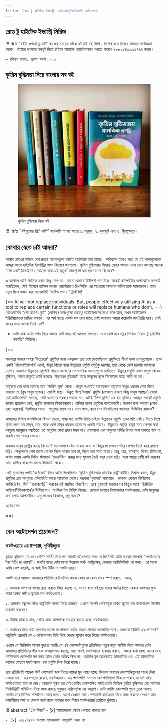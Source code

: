 ```yaml
---
title: 'রোড টু হাইটেক ইন্ডাস্ট্রি: নেটওয়ার্ক/আইএসপি অটোমেশন'
---
```


## রোড টু হাইটেক ইন্ডাস্ট্রি সিরিজ

!!! tldr "বইটা এখনো ড্রাফট"
    কাজের সময়ের ফাঁকে ফাঁকেই বই লিখি। বিশেষ করে নিজের কাজের অভিজ্ঞতা থেকে। বইয়ের ব্যাপারে ইনপুট দিতে চাইলে আমাকে হোয়াটসঅ্যাপ করতে পারেন +৮৮০১৭১৩০৯৫৭৬৭ নম্বরে।
    
    – রকিবুল হাসান, ড্রাফট ভার্সন: ০.২

## কৃত্রিম বুদ্ধিমত্তা নিয়ে বাংলায় সব বই

<figure>
  <img src="https://github.com/aiwithr/aibook/raw/main/assets/images/aibook2.jpg" width="720" />
  <figcaption>কৃত্রিম বুদ্ধিমত্তা নিয়ে বই</figcaption>
</figure>

!!! info "বইগুলোর প্রিন্ট কপি"
    হার্ডকপি পাওয়া যাচ্ছে ১. [দারাজ](https://www.daraz.com.bd/by-i183401682-s1127702944.html), ২. [রকমারি](https://www.rokomari.com/book/215389/) এবং ৩. [নীলক্ষেতে](https://www.facebook.com/ManikLibraryOnline/posts/3936571543102870)।

## কোথায় যেতে চাই আমরা?

আমার চোখের সামনে বেশ দ্রুতই অনেকগুলো কাজই অটোমেট হয়ে যাচ্ছে। অবিশ্বাস্য হলেও সত্য যে এই কাজগুলোকে আমরা আগে হাইটেক ইন্ডাস্ট্রির অংশ হিসেবে জানতাম। কৃত্রিম বুদ্ধিমত্তার সিদ্ধান্ত নেবার ক্ষমতা এখন চলে আসছে অনেক “লো এন্ড” ডিভাইসে। তাহলে যারা এই মুহূর্তে কাজগুলো করছেন তাদের কি হবে?

এ ব্যাপারে আমি প্যানিক হবার কিছু দেখি না। আগে যেভাবে টাইপিস্ট পদ নিজে থেকেই কম্পিউটার অপারেটরে কনভার্ট হয়েছিলেন, সেই হিসেবে বর্তমান নলেজ ওয়ার্কাররাও রি-স্কিলিং এর আওতায় সামনের ভবিষ্যতকে সামলাবেন। তবে নতুন স্কিল অর্জন করা অনেকটাই “মাইন্ড গেম।” ট্রাস্ট মি!

{== AI will not replace individuals. But, people effectively utilizing AI as a tool to replace certain functions or roles will replace humans who don’t. ==} নেটওয়ার্কের “লো হ্যাংগিং ফ্রুট” (বেসিক) কাজগুলো যেহেতু অটোমেশনের মধ্যে চলে যাবে, তখন অটোমেশন ইঞ্জিনিয়ারদের চাহিদা বাড়বে। এর অর্থ হচ্ছে একটা জব চলে যাবে, সেই জায়গায় আরো কয়েকটা জব তৈরি হবে। সেই জবের জন্য আমরা তৈরি তো?

* নেটওয়ার্ক অটোমেশন নিয়ে আমার আট নম্বর বই আসছে সামনে। সঙ্গে যোগ হবে প্রচুর ভিডিও “রোড টু হাইটেক ইন্ডাস্ট্রি” সিরিজে।

{==

সরকারে থাকার সময়ে 'উন্নততর' প্রযুক্তির জন্য একরকম প্রায় চষে ফেলেছিলাম প্রযুক্তিতে শীর্ষে থাকা দেশগুলোকে। তখন একটা 'রিয়েলাইজেশন' এলো, উন্নত বিশ্বের জন্য উন্নততর প্রযুক্তি যতটুকু দরকার, তার থেকে বেশি দরকার আমাদের দেশে। একমাত্র উন্নততর প্রযুক্তিই পারবে আমাদের সমসাময়িক সমস্যাগুলো মেটাতে। উন্নতর প্রযুক্তি এখন মানুষ থেকেও বুদ্ধিমান, কারণ মানুষই তৈরি করেছে 'উন্নততর বুদ্ধিমত্তা' যাতে মানুষের ভুলে সিস্টেমের যাতে ক্ষতি না হয়।

মানুষকে বের করে আনতে হবে 'সার্ভিস লুপ' থেকে। মানুষ কখনোই আরেকজন মানুষকে উন্নত ধরনের সেবা দিতে পারবেন না (বৃদ্ধ মানুষ ছাড়া)। সেটাই সত্য। উন্নত বিশ্বে 'মধ্যম' প্রযুক্তি (যেখানে এখনো কিছু মানুষ আছেন) থেকে যেই মাইগ্রেশনটা লাগছে, সেটা আমাদের দরকার পড়ছে না। এটাই 'লিপ ফ্রগিং' এর বড় সুবিধা। এছাড়া সবারই প্রযুক্তি জানার প্রয়োজন নেই, প্রযুক্তি জানবেন ডিজাইনাররা। বাকিরা হবেন প্রযুক্তির ব্যবহারকারী। জনগণ কথা বলবেন (সেবা গ্রহণ করবেন) সিস্টেমের সাথে। মানুষের সাথে নয়। মনে পড়ে, কবে শেষ দিয়েছিলেন আপনার ডিজিটাল ব্যাংকে?

আমাদের বিশাল জনশক্তিকে বিশাল স্কেলে, সময় মত সার্ভিস দিতে চাইলে উন্নততর প্রযুক্তি ছাড়া গতি নেই। উন্নত বিশ্বে পুরো দেশে যত মানুষ, তার থেকে বেশি মানুষ থাকেন আমাদের একটা শহরে। উন্নততর প্রযুক্তি ছাড়া সময় ক্ষেপন করা কাগুজে ম্যানুয়াল পদ্ধতিতে এত মানুষের সেবা প্রদান সম্ভব না। যেকোনো এক মানুষের মর্জির উপরে বসে থাকতে হবে না একটা সেবা পাবার ক্ষেত্রে।

একজন মানুষ রাষ্ট্রের কাছে কি চান? ভালোভাবে বেঁচে থাকার জন্য যা কিছুর প্রয়োজন সেটার যোগান তৈরি করে রাখবে রাষ্ট্র। সেগুলোকে শেষ বয়সে যোগান দিলে আবার হবে না, দিতে হবে সময় মতো। অন্ন, অস্ত্র, বাসস্থান, শিক্ষা, চিকিৎসা, অর্থাৎ মধ্যম একটা লিভিং স্ট্যান্ডার্ড 'মেনটেইন' করার জন্য সুযোগ তৈরি করে দেবে রাষ্ট্র। যারা আরো বেশী কষ্ট করবেন তারা এগিয়ে থাকবেন মধ্যম স্ট্যান্ডার্ড থেকে।

সেই সুযোগের দশটা 'এলিমেন্ট' নিয়ে আমি লিখেছিলাম 'কৃত্রিম বুদ্ধিমত্তায় মানবিক রাষ্ট্র' বইটা। বিশ্বাস করুন, উন্নত প্রযুক্তির প্রায় সবগুলো এলিমেন্টই আছে আমাদের দেশে। দরকার 'বুঝদার' সমন্বয়ের। দরকার একজন ডিজিটাল আর্কিটেক্টের, যিনি "ওরকেস্ট্রেট" করবেন এই ম্যাসিভ ডিজাইন। তবে শুরুতেই দরকার সব কিছুর সাথে 'ডিজিটাল আইডেন্টিফিকেশনে'র ইন্টিগ্রেশন। ম্যাজিক টাচ বিগিন্স হিয়ার। দেশকে চালাবে বিশালাকার সফটওয়্যার, যেটা মানুষের স্বার্থ রক্ষায় আপসহীন। এগুলো হবে কিভাবে, স্বল্প সময়ে?

অটোমেশন।

==}

## কেন অটোমেশন প্রয়োজন?

### সফটওয়্যার এর ইম্প্যাক্ট, পৃথিবীজুড়ে

কৃত্রিম বুদ্ধিমত্ত া এবং মেশিন লার্নিং নিয়ে গত সাতটা বই লেখার সময় যে জিনিসটা আমি বারবার লিখেছি "সফটওয়্যার ইজ ইটিং দা ওয়ার্ল্ড"। কথাটা হচ্ছে নেটস্কেপের উদ্ভাবক মার্ক এনড্রিসেন, ভেঞ্চার ক্যাপিটালিস্ট এর কথা। এর সাথে আমি যোগ করেছি, এ আই ইজ ইটিং দা সফটওয়্যার।

সফটওয়্যার আসলে আমাদের প্রতিদিনের দৈনন্দিন কাজে কোন না কোন ভাবে স্পর্শ করছে। ধরুন,

১. আজকে আপনার বাসায় রান্না করতে ইচ্ছা করছে না, বাসায় বসে বাইরের খাবার অর্ডার দিতে দরকার আপনার ফুড পান্ডা অথবা পাঠাও ফুডের মত সফটওয়্যার।

২. আপনার বন্ধুদের সাথে ভার্চুয়ালি আড্ডা দিতে চাচ্ছেন, এখানে আপনি ফেইসবুক অথবা জুমের মত কনফারেন্স সিস্টেম ব্যবহার করবেন।

৩. ট্যাক্সি ডাকতে চান, সেটার জন্য আপনাকে ব্যবহার করতে হচ্ছে সফটওয়্যার। 

৪. বাজারের ভিড় বাট্টা আপনার ভালো না লাগলে অর্ডার করতে পারেন অনলাইন শপে। হাজারো রিভিউ এর পাশাপাশি ভার্চুয়ালি প্রোডাক্ট কে ৩ ডাইমেনশন ভিউ দিয়ে দেখার সুযোগ করে দিচ্ছে সফটওয়্যার।

এখানে যে জিনিসটা আমরা বুঝতে পারছি যে এই কোম্পানিগুলো প্রতিনিয়ত নতুন নতুন সার্ভিস নিয়ে আসছে যেটা আমাদের প্রতিদিনের জীবনকে এনহ্যান্ডসড করছে, তারা সবাই সফটওয়্যার ব্যবহার করছে। মজার কথা হচ্ছে এদের মধ্যে বেশিরভাগ কোম্পানি দশ বছর আগে কোন অস্তিত্ব ছিল না। বর্তমান যুগ অনেকটাই ডায়নামিক এবং এই ডায়নামিক কাজের পেছনে সফটওয়্যার এবং প্রযুক্তি লিড দিয়ে যাচ্ছে। 

প্রায় প্রতিদিনই অনেক স্টার্ট কোম্পানি জন্ম নিচ্ছে যাদের মূল লক্ষ্য হচ্ছে কিভাবে সনাতন কোম্পানিগুলোর সাথে টেক্কা দেওয়া যায়। এর পেছনে রয়েছে সফটওয়্যার। এর পাশাপাশি সনাতন কোম্পানিগুলো টিকতে পারছে না যদি তারা সফটওয়্যারে হাত না দেয়। আজকে শুষ্কর মত নেটওয়ার্কিং কোম্পানিও সফটওয়্যার ভিত্তিক কৃত্রিম বুদ্ধিমত্তা এবং সাইবার সিকিউরিটি সলিউশন নিয়ে কাজ করছে শুধুমাত্র এক্সিসটেন্স এর কারণে। নেটওয়ার্কিং কোম্পানি গুলো ঢুকে পড়ছে সফটওয়্যার ভিত্তিক সলিউশন দেবার জন্য। আগে যেখানে তারা স্পেসফিট হার্ডওয়ার নিয়ে কাজ করতো সেখানে তারা কমার্শিয়াল অফ দ্য সেলফ হার্ডওয়্যার ব্যবহার করে নিজস্ব সফটওয়্যার তৈরিতে ঝুঁকছে।

!!! abstract "৫টা বিষয়"
    - [x] আমাদেরকে স্কেলে খেলতে পারতে হবে
  
    - [x] ৩৬৫/২৪/৭ সংযোগ ম্যানেজমেন্ট ম্যানুয়ালি সম্ভব নয়
    
<!---
    - [x] 
    
    - [x] 
    
    - [x] 

    - [x] 
  
    - [x] 

    - [x] 
    
    - [x] 

-->

[^৪]: আমার কাছে প্রচুর ডাটা থাকলেও সেটাকে ব্যবহার করছি না, গদ্যের যাতে ছন্দপতন না হয়। 

[^৫]: সামনে আসবে।
